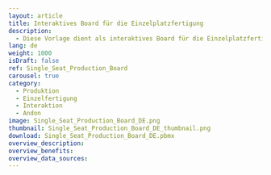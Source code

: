 ```yaml
---
layout: article
title: Interaktives Board für die Einzelplatzfertigung
description: 
  - Diese Vorlage dient als interaktives Board für die Einzelplatzfertigung. Durch die Verwendung eines Touch Screens an dem entsprechenden Arbeitsplatz, kann der jeweilige Mitarbeiter Probleme melden, Montagezeiten stoppen und sieht gleichzeitig, wie viele Teile für einen bestimmten Auftrag noch zu erledigen sind. Diese Informationen können an anderer Stelle zentral überblickt werden, um so die Produktion zu optimieren.
lang: de
weight: 1000
isDraft: false
ref: Single_Seat_Production_Board
carousel: true
category:
  - Produktion
  - Einzelfertigung
  - Interaktion
  - Andon
image: Single_Seat_Production_Board_DE.png
thumbnail: Single_Seat_Production_Board_DE_thumbnail.png
download: Single_Seat_Production_Board_DE.pbmx
overview_description:
overview_benefits:
overview_data_sources:
---
```

